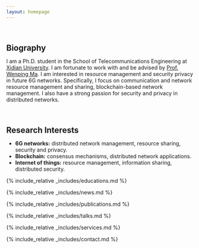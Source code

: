 ```yaml
---
layout: homepage
---
```

<h1 id="about-me"></h1>

<h2 style="margin: 60px 0px 10px;">Biography</h2>

I am a Ph.D. student in the School of Telecommunications Engineering at [Xidian University](https://www.xidian.edu.cn/). I am fortunate to work with and be advised by [Prof. Wenping Ma](https://web.xidian.edu.cn/mawenping/). I am interested in resource management and security privacy in future 6G networks. Specifically, I focus on communication and network resource management and sharing, blockchain-based network management. I also have a strong passion for security and privacy in distributed networks.

<h2 style="margin: 60px 0px 10px;">Research Interests</h2>

- **6G networks:** distributed network management, resource sharing, security and privacy.
- **Blockchain:** consensus mechanisms, distributed network applications.
- **Internet of things:** resource management, information sharing, distributed security.

<!-- <h2 style="margin: 60px 0px 10px;">Educations</h2>

* Aug. 2021 - Jun. 2025, Ph.D. in Cryptography, School of Telecommunications Engineering, Xidian University.
* Aug. 2019 - Aug. 2021, M.S. in Information and Communications Engineering, School of Telecommunications Engineering, Xidian University.
* Aug. 2015 - Jun. 2019 in Internet of Things Engineering, School of Computer Science and Engineering, Xi'an University of Technology. -->

{% include_relative _includes/educations.md %}

{% include_relative _includes/news.md %}

{% include_relative _includes/publications.md %}

{% include_relative _includes/talks.md %}

{% include_relative _includes/services.md %}

{% include_relative _includes/contact.md %}
